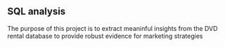 ## SQL analysis

The purpose of this project is to extract meaninful insights from the DVD rental database to provide robust evidence for marketing strategies
